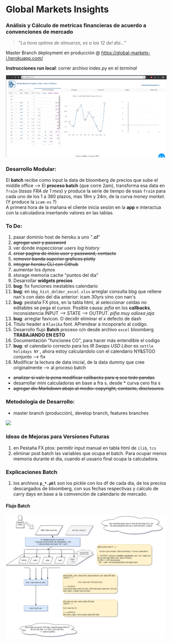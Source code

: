 # Global Markets Insights
### Análisis y Cálculo de metricas financieras de acuerdo a convenciones de mercado

> _"La hora optima de almuerzo, es a las 12 del día..."_

Master Branch deployment en producción @ https://global-markets-i.herokuapp.com/

**Instrucciones run local**: correr archivo index.py en el _terminal_

<img src="https://github.com/claudio-oj/global-markets-i/blob/master/assets/gmi_img_snapshot2.png" width=800 style="float: center; margin-right: 10px;" />


### Desarrollo Modular:
El **batch** recibe como input la data de bloomberg de precios que sube el middle office --> El **proceso batch** (que corre 2am), transforma esa data en  `fra1m` (_tasas FRA de 1 mes_) y produce la serie de tiempo de esas `fra1m` para cada uno de los 1 a 380 plazos, mas 18m y 24m, de la curva _money market_.  (Y produce la `icam-os` ?)  
A primera hora de la mañana el cliente inicia sesión en la **app** e interactua con la calculadora insertando valores en las tablas.

### To Do:
1. pasar dominio host de heroku a uno "**_.cl_**" 
2. ~~agregar user y password~~
3. ver donde inspeccionar _users log history_
4. ~~crear pagina de inicio user y password, contacto~~
5. ~~remover banda superior graficos plotly~~
6. ~~integrar heroku CLI con Github~~
7. aumentar los dynos
8. storage memoria cache "puntos del dia"
9. Desarrollar **widgets precios**
10. **bug**: fix funciones inestables calendario
11. **bug**: en `bbg_hist_dnlder_excel.xlsx` arreglar consulta bbg que rellene nan's con dato del dia anterior: icam 30yrs vino con nan's
12. **bug**: pestaña FX ptos, en la tabla html, al seleccionar celdas no editables se pega el cursor. Posible causa: _pifia_ en los **callbacks**, inconsistencia INPUT --> STATE --> OUTPUT. _pifia muy odiosa jaja_
13. **bug**: arreglar favicon. O decidir eliminar el x defecto de dash
14. Titulo header a `Klavika` font. APrendear a incoporarlo al codigo.
15. Desarrollo flujo **Batch** proceso o/n desde archivo `excel` bloomberg **TRABAJANDO EN ESTO**
16. Documentación "funciones CO", para hacer más entendible el codigo
17. **bug**: el calendario correcto para los _IR Swaps USD Libor_ es `settle holidays NY` , ahora estoy calculandolo con el calendario NY&STGO conjunto --> fix
18. Modificar la lectura de data inicial, de la data dummy que cree originalmente --> al proceso batch


* ~~analizar si vale la pena modificar callbacks para q sea todo pandas~~
* desarrollar mini calculadoras en base a fra s. desde * curva cero fra s
* ~~agregar div Markdown abajo al medio: copyright, contacto, disclosures.~~
  
     
### Metodología de Desarrollo:
- master branch (producción), develop branch, features branches  
<img src="http://featureflags.io/wp-content/uploads/2018/03/featurebranchingwithflags.jpg" width=700 style="float: center; margin-right: 10px;" />

### Ideas de Mejoras para Versiones Futuras
1. en Pestaña FX ptos: permitir input manual en tabla html de `ilib`, `tcs`
2. eliminar post batch las variables que ocupa el batch. Para ocupar menos memoria durante el día, cuando el usuario final ocupa la calculadora.

### Explicaciones Batch
1. los archivos **`p_*.pkl`** son los pickle con los df de cada dia, de los precios descargados de bloomberg, con sus fechas respectivas y calculo de carry days en base a la comvención de calendario de mercado.  

#### Flujo Batch
<img src="https://github.com/claudio-oj/global-markets-i/blob/develop/batch/gmi_batch.png" width=900 style="float: center; margin-right: 10px;" />

<!-- https://en.wikipedia.org/wiki/Web_colors#X11_color_names -->